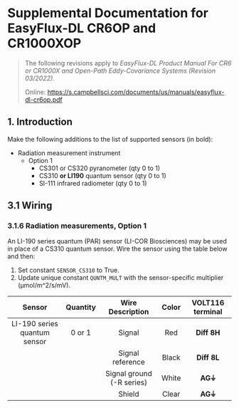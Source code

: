 # Supplemental Documentation for EasyFlux-DL CR6OP and CR1000XOP

> The following revisions apply to *EasyFlux-DL Product Manual For CR6 or CR1000X and Open-Path Eddy-Covariance Systems (Revision 03/2022)*.
>
> Online: https://s.campbellsci.com/documents/us/manuals/easyflux-dl-cr6op.pdf

## 1. Introduction

Make the following additions to the list of supported sensors (in bold):

* Radiation measurement instrument
    * Option 1
        * CS301 or CS320 pyranometer (qty 0 to 1)
        * CS310 **or LI190** quantum sensor (qty 0 to 1)
        * SI-111 infrared radiometer (qty 0 to 1)

## 3.1 Wiring

### 3.1.6 Radiation measurements, Option 1

An LI-190 series quantum (PAR) sensor (LI-COR Biosciences) may be used in place
of a CS310 quantum sensor. Wire the sensor using the table below and then:

1. Set constant `SENSOR_CS310` to True.
1. Update unique constant `QUNTM_MULT` with the sensor-specific multiplier (&micro;mol/m^2/s/mV).

| Sensor | Quantity | Wire Description | Color | VOLT116 terminal |
|:-:|:-:|:-:|:-:|:-:|
| LI-190 series quantum sensor | 0 or 1 | Signal | Red | **Diff 8H** |
| | | Signal reference | Black | **Diff 8L** |
| | | Signal ground (-R series) | White | **AG&#x23DA;** |
| | | Shield | Clear | **AG&#x23DA;** |
